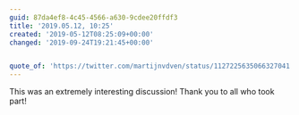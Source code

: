 ```yaml
---
guid: 87da4ef8-4c45-4566-a630-9cdee20ffdf3
title: '2019.05.12, 10:25'
created: '2019-05-12T08:25:09+00:00'
changed: '2019-09-24T19:21:45+00:00'


quote_of: 'https://twitter.com/martijnvdven/status/1127225635066327041'
---
```


This was an extremely interesting discussion! Thank you to all who took part! 
